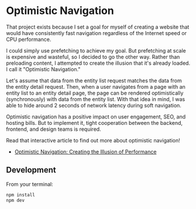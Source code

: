 # Optimistic Navigation
That project exists because I set a goal for myself of creating a website that would have consistently fast navigation regardless of the Internet speed or CPU performance.

I could simply use prefetching to achieve my goal. But prefetching at scale is expensive and wasteful, so I decided to go the other way. Rather than preloading content, I attempted to create the illusion that it's already loaded. I call it "Optimistic Navigation."

Let's assume that data from the entity list request matches the data from the entity detail request. Then, when a user navigates from a page with an entity list to an entity detail page, the page can be rendered optimistically (synchronously) with data from the entity list. With that idea in mind, I was able to hide around 2 seconds of network latency during soft navigation.

Optimistic navigation has a positive impact on user engagement, SEO, and hosting bills. But to implement it, tight cooperation between the backend, frontend, and design teams is required.

Read that interactive article to find out more about optimistic navigation!
- [Optimistic Navigation: Creating the Illusion of Performance](https://akhmadshin.dev/blog/optimistic-navigation-performance-illusion/)

## Development

From your terminal:

```sh
npm install
npm dev
```